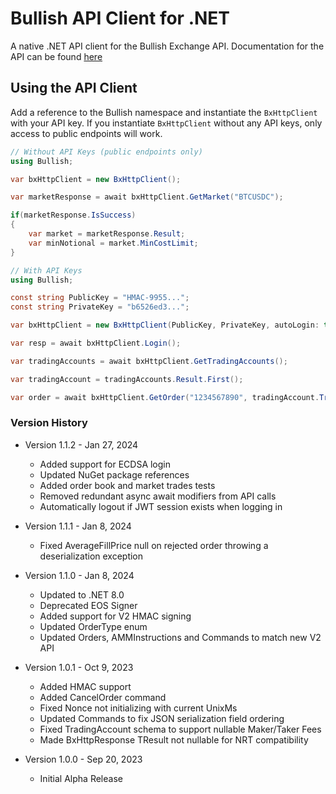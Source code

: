 # Bullish API Client for .NET

A native .NET API client for the Bullish Exchange API. Documentation for the API can be found [here](https://api.exchange.bullish.com/docs/api/rest/)

## Using the API Client

Add a reference to the Bullish namespace and instantiate the `BxHttpClient` with your API key. If you instantiate `BxHttpClient` without any API keys, only access to public endpoints will work. 

```csharp
// Without API Keys (public endpoints only)
using Bullish;

var bxHttpClient = new BxHttpClient();

var marketResponse = await bxHttpClient.GetMarket("BTCUSDC");

if(marketResponse.IsSuccess)
{
    var market = marketResponse.Result;
    var minNotional = market.MinCostLimit;
}
```

```csharp
// With API Keys
using Bullish;

const string PublicKey = "HMAC-9955...";
const string PrivateKey = "b6526ed3...";

var bxHttpClient = new BxHttpClient(PublicKey, PrivateKey, autoLogin: true);

var resp = await bxHttpClient.Login();

var tradingAccounts = await bxHttpClient.GetTradingAccounts();

var tradingAccount = tradingAccounts.Result.First();

var order = await bxHttpClient.GetOrder("1234567890", tradingAccount.TradingAccountId);
```

### Version History
* Version 1.1.2 - Jan 27, 2024
  * Added support for ECDSA login
  * Updated NuGet package references
  * Added order book and market trades tests
  * Removed redundant async await modifiers from API calls
  * Automatically logout if JWT session exists when logging in


* Version 1.1.1 - Jan 8, 2024
  * Fixed AverageFillPrice null on rejected order throwing a deserialization exception


* Version 1.1.0 - Jan 8, 2024
    * Updated to .NET 8.0
    * Deprecated EOS Signer
    * Added support for V2 HMAC signing 
    * Updated OrderType enum
    * Updated Orders, AMMInstructions and Commands to match new V2 API


* Version 1.0.1 - Oct 9, 2023
  * Added HMAC support
  * Added CancelOrder command
  * Fixed Nonce not initializing with current UnixMs
  * Updated Commands to fix JSON serialization field ordering
  * Fixed TradingAccount schema to support nullable Maker/Taker Fees
  * Made BxHttpResponse TResult not nullable for NRT compatibility


* Version 1.0.0 - Sep 20, 2023
    * Initial Alpha Release
